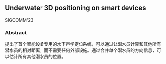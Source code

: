 ## Underwater 3D positioning on smart devices

SIGCOMM'23

### Abstract

提出了首个智能设备专用的水下声学定位系统，可以通过让潜水员计算和其他所有潜水员的相对距离，而不需要任何外部设施。通过合并单个潜水员的方向信息，可以估计所有其他潜水员的位置。